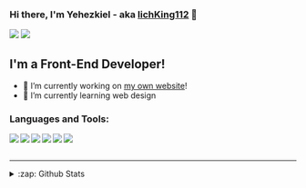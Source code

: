 ### Hi there, I'm Yehezkiel - aka [lichKing112](#) 👋

<img src="https://img.shields.io/badge/@yhezkieldio%20-%23E4405F.svg?&style=for-the-badge&logo=Instagram&logoColor=white"/> <img src="https://img.shields.io/badge/lichKing112%20-%23FF0000.svg?&style=for-the-badge&logo=YouTube&logoColor=white"/>

## I'm a Front-End Developer!

- 🔭 I’m currently working on [my own website](#)!
- 🌱 I’m currently learning web design

<!-- ### Spotify Playing 🎧
// [<img src="https://now-playing-codestackr.vercel.app/api/spotify-playing" alt="codeSTACKr Spotify Playing" width="350" />](https://open.spotify.com/user/swyqyimdc12jajde4vpwd2x1b) -->


### Languages and Tools:

<img align="left" src="https://img.shields.io/badge/html5%20-%23E34F26.svg?&style=for-the-badge&logo=html5&logoColor=white"/>
<img align="left "src="https://img.shields.io/badge/css3%20-%231572B6.svg?&style=for-the-badge&logo=css3&logoColor=white"/>
<img align="left" align="left" src="https://img.shields.io/badge/SASS%20-hotpink.svg?&style=for-the-badge&logo=SASS&logoColor=white"/>
<img align="left" src="https://img.shields.io/badge/javascript%20-%23323330.svg?&style=for-the-badge&logo=javascript&logoColor=%23F7DF1E"/>
<img align="left" src="https://img.shields.io/badge/php-%23777BB4.svg?&style=for-the-badge&logo=php&logoColor=white"/>
<img align="left" src="https://img.shields.io/badge/figma%20-%23F24E1E.svg?&style=for-the-badge&logo=figma&logoColor=white"/>

<br />
<br />

---


<details>
  <summary>:zap: Github Stats</summary>

  <img align="left" alt="lichKing112's Github Stats" src="https://github-readme-stats.vercel.app/api?username=lichking112" />

</details>
